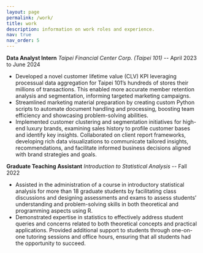 ```yaml
---
layout: page
permalink: /work/
title: work
description: information on work roles and experience.
nav: true
nav_order: 5
---
```


**Data Analyst Intern**
*Taipei Financial Center Corp. (Taipei 101)* -- April 2023 to June 2024
- Developed a novel customer lifetime value (CLV) KPI leveraging processual data aggregation for Taipei 101’s hundreds of stores their millions of transactions. This enabled more accurate member retention analysis and segmentation, informing targeted marketing campaigns.
- Streamlined marketing material preparation by creating custom Python scripts to automate document handling and processing, boosting team efficiency and showcasing problem-solving abilities.
- Implemented customer clustering and segmentation initiatives for high-end luxury brands, examining sales history to profile customer bases and identify key insights. Collaborated on client report frameworks, developing rich data visualizations to communicate tailored insights, recommendations, and facilitate informed business decisions aligned with brand strategies and goals.

**Graduate Teaching Assistant**
*Introduction to Statistical Analysis* -- Fall 2022
- Assisted in the administration of a course in introductory statistical analysis for more than 18 graduate students by facilitating class discussions and designing assessments and exams to assess students’ understanding and problem-solving skills in both theoretical and programming aspects using R.
- Demonstrated expertise in statistics to effectively address student queries and concerns related to both theoretical concepts and practical applications. Provided additional support to students through one-on-one tutoring sessions and office hours, ensuring that all students had the opportunity to succeed.